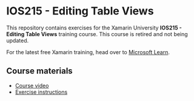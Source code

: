 # IOS215 - Editing Table Views

This repository contains exercises for the Xamarin University **IOS215 - Editing Table Views** training course. This course is retired and not being updated.

For the latest free Xamarin training, head over to [Microsoft Learn](https://aka.ms/learn-xamarin).

## Course materials

* [Course video](https://youtu.be/kY2f4O5fo3w)
* [Exercise instructions](https://XamarinUniversity.github.io/IOS215/)
